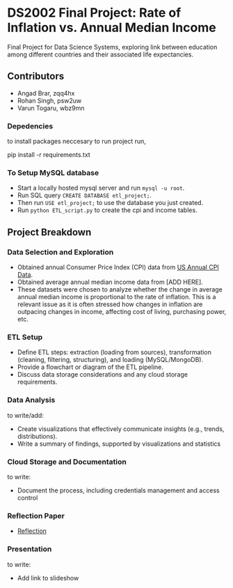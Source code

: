# DS2002 Final Project: Rate of Inflation vs. Annual Median Income
Final Project for Data Science Systems, exploring link between education among different countries and their associated life expectancies.

## Contributors
- Angad Brar, zqq4hx
- Rohan Singh, psw2uw
- Varun Togaru, wbz9mn

### Depedencies

to install packages neccesary to run project run,

pip install -r requirements.txt

### To Setup MySQL database
- Start a locally hosted mysql server and run `mysql -u root`.
- Run SQL query `CREATE DATABASE etl_project;`.
- Then run `USE etl_project;` to use the database you just created.
- Run `python ETL_script.py` to create the cpi and income tables.

## Project Breakdown
### Data Selection and Exploration
- Obtained annual Consumer Price Index (CPI) data from [US Annual CPI Data](https://www.minneapolisfed.org/about-us/monetary-policy/inflation-calculator/consumer-price-index-1913-).
- Obtained average annual median income data from [ADD HERE].
- These datasets were chosen to analyze whether the change in average annual median income is proportional to the rate of inflation. This is a relevant issue as it is often stressed how changes in inflation are outpacing changes in income, affecting cost of living, purchasing power, etc.

### ETL Setup
- Define ETL steps: extraction (loading from sources), transformation (cleaning,
filtering, structuring), and loading (MySQL/MongoDB).
- Provide a flowchart or diagram of the ETL pipeline.
- Discuss data storage considerations and any cloud storage requirements.

### Data Analysis
to write/add:
- Create visualizations that effectively communicate insights (e.g., trends, distributions).
- Write a summary of findings, supported by visualizations and statistics

### Cloud Storage and Documentation
to write:
- Document the process, including credentials management and access control

### Reflection Paper
- [Reflection](https://docs.google.com/document/d/1_V8ahrtEmrL1XhUhNlQpnsXA15N-FZq1gd_eoBC5kYU/edit?usp=sharing)

### Presentation
to write:
- Add link to slideshow 

